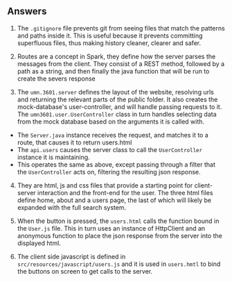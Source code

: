 ## Answers

1. The `.gitignore` file prevents git from seeing files that match the patterns and paths inside it. This is useful because it prevents committing superfluous files, thus making history cleaner, clearer and safer.

2. Routes are a concept in Spark, they define how the server parses the messages from the client. They consist of a REST method, followed by a path as a string, and then finally the java function that will be run to create the severs response

3. The `umn.3601.server` defines the layout of the website, resolving urls and returning the relevant parts of the public folder. It also creates the mock-database's user-controller, and will handle passing requests to it. The `umn3601.user.UserController` class in turn handles selecting data from the mock database based on the arguments it is called with.
  * The `Server.java` instance receives the request, and matches it to a route, that causes it to return users.html
  * The `api.users` causes the server class to call the `UserController` instance it is maintaining.
  * This operates the same as above, except passing through a filter that the `UserController` acts on, filtering the resulting json response.

4. They are html, js and css files that provide a starting point for client-server interaction and the front-end for the user. The three html files define home, about and a users page, the last of which will likely be expanded with the full search system.

5. When the button is pressed, the `users.html` calls the function bound in the `User.js` file. This in turn uses an instance of HttpClient and an anonymous function to place the json response from the server into the displayed html.

6. The client side javascript is defined in `src/resources/javascript/users.js` and it is used in `users.hmtl` to bind the buttons on screen to get calls to the server.
